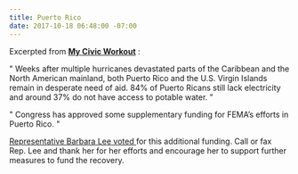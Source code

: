 ```yaml
---
title: Puerto Rico
date: 2017-10-18 06:48:00 -07:00
---
```


Excerpted from [**My Civic Workout**](https://www.mycivicworkout.com/) :

"   Weeks after multiple hurricanes devastated parts of the Caribbean and the North American mainland, both Puerto Rico and the U.S. Virgin Islands remain in desperate need of aid. 84% of Puerto Ricans still lack electricity and around 37% do not have access to potable water.   "

"   Congress has approved some supplementary funding for FEMA’s efforts in Puerto Rico.   "

[Representative Barbara Lee voted ](https://www.govtrack.us/congress/votes/115-2017/h566)for this additional funding. 
Call or fax Rep. Lee and thank her for her efforts and encourage her to support further measures to fund the recovery. 



